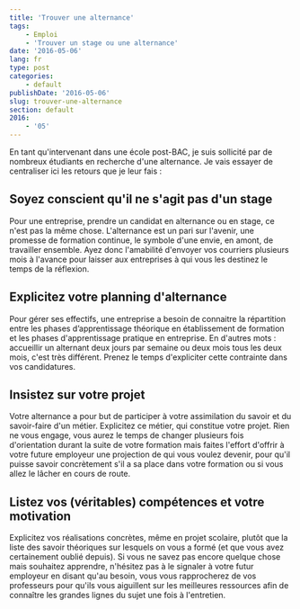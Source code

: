 ```yaml
---
title: 'Trouver une alternance'
tags:
    - Emploi
    - 'Trouver un stage ou une alternance'
date: '2016-05-06'
lang: fr
type: post
categories:
    - default
publishDate: '2016-05-06'
slug: trouver-une-alternance
section: default
2016:
    - '05'
---
```


En tant qu'intervenant dans une école post-BAC, je suis sollicité par de nombreux étudiants en recherche d'une alternance. Je vais essayer de centraliser ici les retours que je leur fais :

## Soyez conscient qu'il ne s'agit pas d'un stage

Pour une entreprise, prendre un candidat en alternance ou en stage, ce n'est pas la même chose. L'alternance est un pari sur l'avenir, une promesse de formation continue, le symbole d'une envie, en amont, de travailler ensemble. Ayez donc l'amabilité d'envoyer vos courriers plusieurs mois à l'avance pour laisser aux entreprises à qui vous les destinez le temps de la réflexion.

## Explicitez votre planning d'alternance

Pour gérer ses effectifs, une entreprise a besoin de connaitre la répartition entre les phases d’apprentissage théorique en établissement de formation et les phases d'apprentissage pratique en entreprise. En d'autres mots : accueillir un alternant deux jours par semaine ou deux mois tous les deux mois, c'est très différent. Prenez le temps d'expliciter cette contrainte dans vos candidatures.

## Insistez sur votre projet

Votre alternance a pour but de participer à votre assimilation du savoir et du savoir-faire d'un métier. Explicitez ce métier, qui constitue votre projet. Rien ne vous engage, vous aurez le temps de changer plusieurs fois d'orientation durant la suite de votre formation mais faites l'effort d'offrir à votre future employeur une projection de qui vous voulez devenir, pour qu'il puisse savoir concrètement s'il a sa place dans votre formation ou si vous allez le lâcher en cours de route.

## Listez vos (véritables) compétences et votre motivation

Explicitez vos réalisations concrètes, même en projet scolaire, plutôt que la liste des savoir théoriques sur lesquels on vous a formé (et que vous avez certainement oublié depuis). Si vous ne savez pas encore quelque chose mais souhaitez apprendre, n'hésitez pas à le signaler à votre futur employeur en disant qu'au besoin, vous vous rapprocherez de vos professeurs pour qu'ils vous aiguillent sur les meilleures ressources afin de connaître les grandes lignes du sujet une fois à l'entretien.
